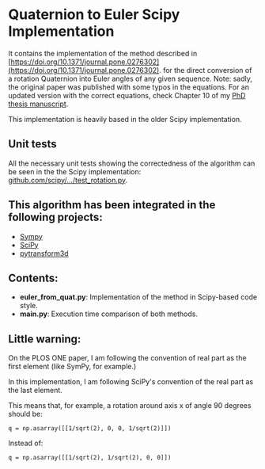 # Quaternion to Euler Scipy Implementation
It contains the implementation of the method described in [https://doi.org/10.1371/journal.pone.0276302](https://doi.org/10.1371/journal.pone.0276302). for the direct conversion of a rotation Quaternion into Euler angles of any given sequence.
Note: sadly, the original paper was published with some typos in the equations. For an updated version with the correct equations, check Chapter 10 of my [PhD thesis manuscript](https://theses.hal.science/tel-04646218).

This implementation is heavily based in the older Scipy implementation.

## Unit tests
All the necessary unit tests showing the correctedness of the algorithm can be seen in the the Scipy implementation: [github.com/scipy/.../test_rotation.py](https://github.com/scipy/scipy/blob/main/scipy/spatial/transform/tests/test_rotation.py). 

## This algorithm has been integrated in the following projects:
- [Sympy](https://github.com/sympy/sympy)
- [SciPy](https://github.com/scipy/scipy)
- [pytransform3d](https://github.com/dfki-ric/pytransform3d)

## Contents:
- **euler_from_quat.py**: Implementation of the method in Scipy-based code style.
- **main.py**: Execution time comparison of both methods. 

## Little warning:
On the PLOS ONE paper, I am following the convention of real part as the first element (like SymPy, for example.)

In this implementation, I am following SciPy's convention of the real part as the last element.

This means that, for example, a rotation around axis x of angle 90 degrees should be: 
```
q = np.asarray([[1/sqrt(2), 0, 0, 1/sqrt(2)]])
```
Instead of:
```
q = np.asarray([[1/sqrt(2), 1/sqrt(2), 0, 0]])
```
